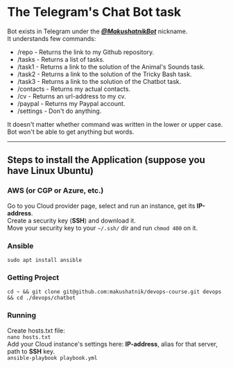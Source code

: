# The Telegram's Chat Bot task

Bot exists in Telegram under the ***[@MakushatnikBot](https://t.me/MakushatnikBot)*** nickname.  
It understands few commands:  
* /repo		- Returns the link to my Github repository.
* /tasks	- Returns a list of tasks.
* /task1	- Returns a link to the solution of the Animal's Sounds task.
* /task2	- Returns a link to the solution of the Tricky Bash task.
* /task3	- Returns a link to the solution of the Chatbot task.
* /contacts	- Returns my actual contacts.
* /cv		- Returns an url-address to my cv.
* /paypal	- Returns my Paypal account.
* /settings	- Don't do anything.

It doesn't matter whether command was written in the lower or upper case.  
Bot won't be able to get anything but words.
***
## Steps to install the Application (suppose you have Linux Ubuntu)

### AWS (or CGP or Azure, etc.)
Go to you Cloud provider page, select and run an instance, get its **IP-address**.  
Create a security key (**SSH**) and download it.  
Move your security key to your `~/.ssh/` dir and run `chmod 400` on it.  

### Ansible
`sudo apt install ansible`  

### Getting Project
`cd ~ &&
git clone git@github.com:makushatnik/devops-course.git devops && cd ./devops/chatbot`  

### Running
Create hosts.txt file:  
`nano hosts.txt`  
Add your Cloud instance's settings here: **IP-address**, alias for that server, path to **SSH** key.  
`ansible-playbook playbook.yml`